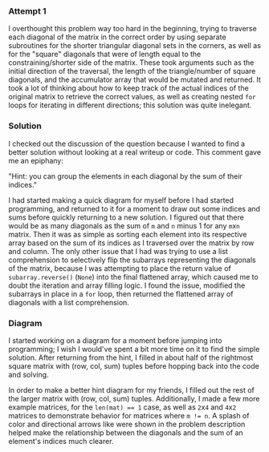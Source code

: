 ### Attempt 1

I overthought this problem way too hard in the beginning, trying to traverse each diagonal of the matrix in the correct order by using separate subroutines for the shorter triangular diagonal sets in the corners, as well as for the "square" diagonals that were of length equal to the constraining/shorter side of the matrix. These took arguments such as the initial direction of the traversal, the length of the triangle/number of square diagonals, and the accumulator array that would be mutated and returned. It took a lot of thinking about how to keep track of the actual indices of the original matrix to retrieve the correct values, as well as creating nested `for` loops for iterating in different directions; this solution was quite inelegant.

### Solution
I checked out the discussion of the question because I wanted to find a better solution without looking at a real writeup or code. This comment gave me an epiphany:

"Hint: you can group the elements in each diagonal by the sum of their indices."

I had started making a quick diagram for myself before I had started programming, and returned to it for a moment to draw out some indices and sums before quickly returning to a new solution. I figured out that there would be as many diagonals as the sum of `m` and `n` minus $1$ for any `m`x`n` matrix. Then it was as simple as sorting each element into its respective array based on the sum of its indices as I traversed over the matrix by row and column. The only other issue that I had was trying to use a list comprehension to selectively flip the subarrays representing the diagonals of the matrix, because I was attempting to place the return value of `subarray.reverse()` (`None`) into the final flattened array, which caused me to doubt the iteration and array filling logic. I found the issue, modified the subarrays in place in a `for` loop, then returned the flattened array of diagonals with a list comprehension. 

### Diagram
I started working on a diagram for a moment before jumping into programming; I wish I would've spent a bit more time on it to find the simple solution. After returning from the hint, I filled in about half of the rightmost square matrix with (row, col, sum) tuples before hopping back into the code and solving. 

In order to make a better hint diagram for my friends, I filled out the rest of the larger matrix with (row, col, sum) tuples. Additionally, I made a few more example matrices, for the `len(mat) == 1` case, as well as `2`x`4` and `4`x`2` matrices to demonstrate behavior for matrices where `m != n`. A splash of color and directional arrows like were shown in the problem description helped make the relationship between the diagonals and the sum of an element's indices much clearer.
